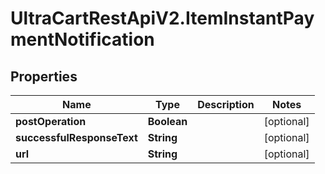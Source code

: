 # UltraCartRestApiV2.ItemInstantPaymentNotification

## Properties
Name | Type | Description | Notes
------------ | ------------- | ------------- | -------------
**postOperation** | **Boolean** |  | [optional] 
**successfulResponseText** | **String** |  | [optional] 
**url** | **String** |  | [optional] 


